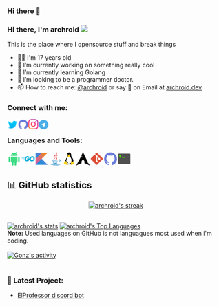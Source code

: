 ### Hi there 👋

<!--
**archroid/archroid** is a ✨ _special_ ✨ repository because its `README.md` (this file) appears on your GitHub profile.
-->
### Hi there, I'm archroid <img src="https://media.giphy.com/media/hvRJCLFzcasrR4ia7z/giphy.gif" width="25px">

This is the place where I opensource stuff and break things
- 👦🏻 I'm 17 years old
- 🔭 I’m currently working on something really cool
- 🌱 I’m currently learning Golang
- 👯 I’m looking to be a programmer doctor.
- 📫 How to reach me: [@archroid][Telegram] or say 👋 on Email at [archroid.dev](mailto:archroid.dev@gmail.com)

### Connect with me:

[<img align="left" alt="archroid.dev | Twitter" width="25px" src="./assets/twitter.png" />][twitter]
[<img align="left" alt="archroid | GitHub" width="24px" src="./assets/github.png" />][github]
[<img align="left" alt="archroid.dev | Instagram" width="23px" src="./assets/instagram.png" />][instagram]
[<img align="left" alt="archroid | Telegram" width="25px" src="./assets/telegram.png" />][telegram]

<br />

### Languages and Tools:
<img align="left" alt="Android" width="32px" src="./assets/android.svg" />
<img align="left" alt="Golang" width="32px" src="./assets/golang.png" />
<img align="left" alt="Kotlin" width="32px" src="./assets/kotlin.png" />
<img align="left" alt="Java" width="32px" src="./assets/java.png" />
<img align="left" alt="Linux" width="32px" src="./assets/linux.png" />
<img align="left" alt="ArchLinux" width="32px" src="./assets/archlinux.png" />
<img align="left" alt="Git" width="32px" src="./assets/git.png" />
<img align="left" alt="GitHub" width="32px" src="./assets/github.png" />
<img align="left" alt="Terminal" width="32px" src="./assets/terminal.png" />

<br />
<br />

## 📊 GitHub statistics
  
<p align="center">
 <a href="#">
   <img alt="archroid's streak" src="https://github-readme-streak-stats.herokuapp.com/?user=archroid&theme=black-ice&hide_border=true&stroke=0000&background=060A0CD0"/>
 </a>
</p>
<br/>
<a href="#">
  <img alt="archroid's stats" src="https://github-readme-stats.vercel.app/api?username=archroid&show_icons=true&count_private=true&theme=react&hide_border=true&bg_color=0D1117"/></a>
  <a href="#">
    <img alt="archroid's Top Languages" src="https://github-readme-stats.vercel.app/api/top-langs/?username=archroid&langs_count=8&count_private=true&layout=compact&theme=react&hide_border=true&bg_color=0D1117"/></a>
<br/>
<b>Note:</b> Used languages on GitHub is not languagues most used when i'm coding.

<br/>
<br/>
<a href="#">
  <img alt="Gonz's activity" src="https://activity-graph.herokuapp.com/graph?username=gonzyui&bg_color=0D1117&color=5BCDEC&line=5BCDEC&point=FFFFFF&hide_border=true"/></a>
<br/>
<br/>

### 📕 Latest Project:
<!-- BLOG-POST-LIST:START -->
- [ElProfessor discord bot](https://github.com/archroid/ElProfessorBot)
<!-- BLOG-POST-LIST:END -->

[website]: archroid.xyz
[instagram]: https://www.instagram.com/archroid.dev/
[twitter]: https://twitter.com/vibhorchaudhry
[github]: https://github.com/archroid
[telegram]: https://t.me/archroid

